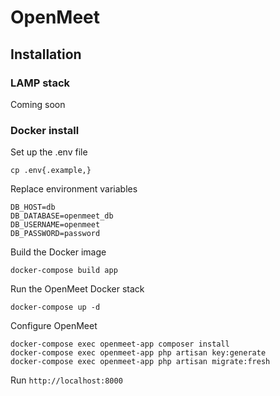 # OpenMeet

## Installation

### LAMP stack

Coming soon 

### Docker install

Set up the .env file

```
cp .env{.example,}
```

Replace environment variables
```
DB_HOST=db
DB_DATABASE=openmeet_db
DB_USERNAME=openmeet
DB_PASSWORD=password
```

Build the Docker image

```
docker-compose build app
```

Run the OpenMeet Docker stack

```
docker-compose up -d
```

Configure OpenMeet

```
docker-compose exec openmeet-app composer install
docker-compose exec openmeet-app php artisan key:generate
docker-compose exec openmeet-app php artisan migrate:fresh
```

Run `http://localhost:8000`
